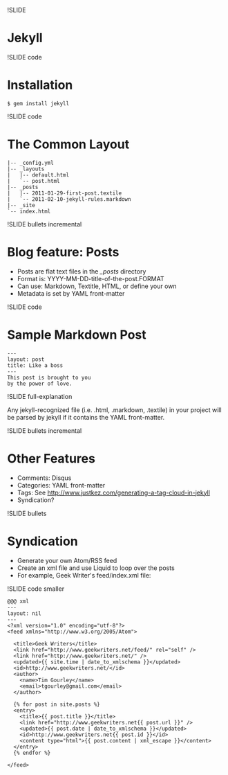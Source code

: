 !SLIDE

# Jekyll #

!SLIDE code

# Installation #

    $ gem install jekyll

!SLIDE code

# The Common Layout #

    |-- _config.yml
    |-- _layouts
    |   |-- default.html
    |   `-- post.html
    |-- _posts
    |   |-- 2011-01-29-first-post.textile
    |   `-- 2011-02-10-jekyll-rules.markdown
    |-- _site
    `-- index.html

!SLIDE bullets incremental

# Blog feature: Posts #

* Posts are flat text files in the *_posts* directory
* Format is: YYYY-MM-DD-title-of-the-post.FORMAT
* Can use: Markdown, Textitle, HTML, or define your own
* Metadata is set by YAML front-matter

!SLIDE code

# Sample Markdown Post

    ---
    layout: post
    title: Like a boss
    ---
    This post is brought to you 
    by the power of love.

!SLIDE full-explanation

Any jekyll-recognized file \(i.e. .html, .markdown, .textile\) in your
project will be parsed by jekyll if it contains the YAML front-matter.

!SLIDE bullets incremental

# Other Features #

* Comments: Disqus
* Categories: YAML front-matter
* Tags: See http://www.justkez.com/generating-a-tag-cloud-in-jekyll
* Syndication?

!SLIDE bullets

# Syndication #

* Generate your own Atom/RSS feed
* Create an xml file and use Liquid to loop over the posts
* For example, Geek Writer's feed/index.xml file:

!SLIDE code smaller

    @@@ xml
    ---
    layout: nil
    ---
    <?xml version="1.0" encoding="utf-8"?>
    <feed xmlns="http://www.w3.org/2005/Atom">
      
      <title>Geek Writers</title>
      <link href="http://www.geekwriters.net/feed/" rel="self" />
      <link href="http://www.geekwriters.net/" />
      <updated>{{ site.time | date_to_xmlschema }}</updated>
      <id>http://www.geekwriters.net/</id>
      <author>
        <name>Tim Gourley</name>
        <email>tgourley@gmail.com</email>
      </author>
      
      {% for post in site.posts %}
      <entry>
        <title>{{ post.title }}</title>
        <link href="http://www.geekwriters.net{{ post.url }}" />
        <updated>{{ post.date | date_to_xmlschema }}</updated>
        <id>http://www.geekwriters.net{{ post.id }}</id>
        <content type="html">{{ post.content | xml_escape }}</content>
      </entry>
      {% endfor %}
      
    </feed>
